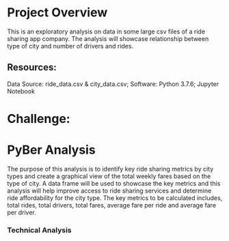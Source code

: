  # Project Overview
This is an exploratory analysis on data in some large csv files of a ride sharing app company. The analysis will showcase relationship between type of city and number of drivers and rides. 

## Resources:
Data Source: ride_data.csv & city_data.csv; Software: Python 3.7.6; Jupyter Notebook

# Challenge:
# PyBer Analysis
   The purpose of this analysis is to identify key ride sharing metrics by city types and create a graphical view of the total weekly fares based on the type of city. A data frame will be used to showcase the key metrics and this analysis will help improve access to ride sharing services and determine ride affordability for the city type. The key metrics to be calculated includes, total rides, total drivers, total fares, average fare per ride and average fare per driver.  
  ### Technical Analysis
 
  



  

  
  
  
